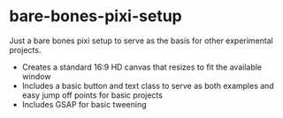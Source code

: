 # bare-bones-pixi-setup
Just a bare bones pixi setup to serve as the basis for other experimental projects.
- Creates a standard 16:9 HD canvas that resizes to fit the available window
- Includes a basic button and text class to serve as both examples and easy jump off points for basic projects
- Includes GSAP for basic tweening
